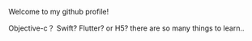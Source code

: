 Welcome to my github profile!

Objective-c？ Swift? Flutter? or H5? there are so many things to learn..
